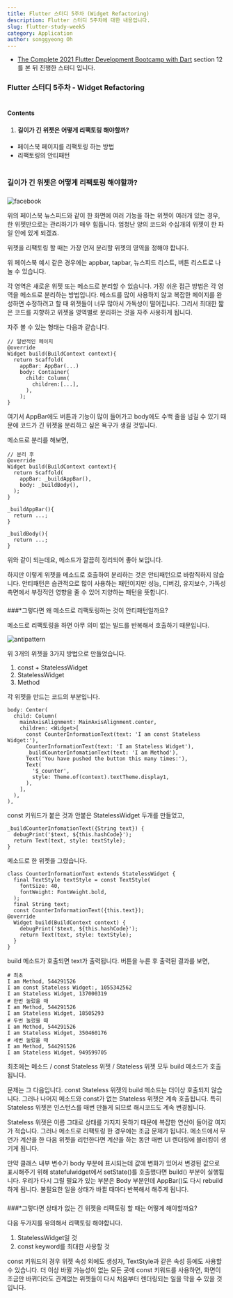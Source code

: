 ```yaml
---
title: Flutter 스터디 5주차 (Widget Refactoring)
description: Flutter 스터디 5주차에 대한 내용입니다.
slug: flutter-study-week5
category: Application
author: songgyeong Oh
---
```


* [The Complete 2021 Flutter Development Bootcamp with Dart](https://www.udemy.com/course/flutter-bootcamp-with-dart/) section 12를 본 뒤 진행한 스터디 입니다.

### Flutter 스터디 5주차 - Widget Refactoring
#
#### Contents
1. #### 길이가 긴 위젯은 어떻게 리팩토링 해야할까?
* 페이스북 페이지를 리팩토링 하는 방법
* 리팩토링의 안티패턴

#
###  길이가 긴 위젯은 어떻게 리팩토링 해야할까?
###
![facebook](/flutter-study-week5/facebook.png)

위의 페이스북 뉴스피드와 같이 한 화면에 여러 기능을 하는 위젯이 여러개 있는 경우,
한 위젯만으로는 관리하기가 매우 힘듭니다. 엄청난 양의 코드와 수십개의 위젯이 한 파일 안에 
있게 되겠죠.

위젯을 리팩토링 할 때는 가장 먼저 분리할 위젯의 영역을 정해야 합니다. 

위 페이스북 예시 같은 경우에는 appbar, tapbar, 뉴스피드 리스트, 버튼 리스트로 나눌 수 있습니다.

각 영역은 새로운 위젯 또는 메소드로 분리할 수 있습니다.
가장 쉬운 접근 방법은 각 영역을 메소드로 분리하는 방법입니다.
메소드를 많이 사용하지 않고 복잡한 페이지를 완성하면 수정하려고 할 때 위젯들이
너무 많아서 가독성이 떨어집니다. 그리서 최대한 짧은 코드를 지향하고 위젯을 영역별로 분리하는 것을 자주 사용하게 됩니다.

자주 볼 수 있는 형태는 다음과 같습니다.

```
// 일반적인 페이지
@override
Widget build(BuildContext context){
  return Scaffold(
    appBar: AppBar(...)
    body: Container(
      child: Column(
        children:[...],
      ),
    );
}
```
여기서 AppBar에도 버튼과 기능이 많이 들어가고 body에도 수백 줄을 넘길 수 있기 때문에
코드가 긴 위젯을 분리하고 싶은 욕구가 생길 것입니다.

메소드로 분리를 해보면, 

```
// 분리 후
@override
Widget build(BuildContext context){
  return Scaffold(
    appBar: _buildAppBar(),
    body: _buildBody(),
  );
}

_buildAppBar(){
  return ...;
}

_buildBody(){
  return ...;
}
```
위와 같이 되는데요, 메소드가 깔끔히 정리되어 좋아 보입니다.

하지만 이렇게 위젯을 메소드로 호출하여 분리하는 것은 안티패턴으로 바람직하지 않습니다.
안티패턴은 습관적으로 많이 사용하는 패턴이지만 성능, 디버깅, 유지보수, 가독성 측면에서 부정적인 영향을 줄 수 있어 
지양하는 패턴을 뜻합니다. 

###
###*그렇다면 왜 메소드로 리팩토링하는 것이 안티패턴일까요?

메소드로 리팩토링을 하면 아무 의미 없는 빌드를 반복해서 호출하기 때문입니다.

![antipattern](/flutter-study-week5/antipattern.png)

위 3개의 위젯을 3가지 방법으로 만들었습니다.
1. const + StatelessWidget
2. StatelessWidget
3. Method

각 위젯을 만드는 코드의 부분입니다.
```
body: Center(
  child: Column(
    mainAxisAlignment: MainAxisAlignment.center,
    children: <Widget>[
      const CounterInformationText(text: 'I am const Stateless Widget:'),
      CounterInformationText(text: 'I am Stateless Widget'),
      _buildCounterInfomationText(text: 'I am Method'),
      Text('You have pushed the button this many times:'),
      Text(
        '$_counter',
        style: Theme.of(context).textTheme.display1,
      ),
    ],
  ),
),
```
const 키워드가 붙은 것과 안붙은 StatelessWidget 두개를 만들었고,

```
_buildCounterInfomationText({String text}) {
  debugPrint('$text, ${this.hashCode}');
  return Text(text, style: textStyle);
}
```
메소드로 한 위젯을 그렸습니다.

```
class CounterInformationText extends StatelessWidget {
  final TextStyle textStyle = const TextStyle(
    fontSize: 40,
    fontWeight: FontWeight.bold,
  );
  final String text;
  const CounterInformationText({this.text});
@override
  Widget build(BuildContext context) {
    debugPrint('$text, ${this.hashCode}');
    return Text(text, style: textStyle);
  }
}
```
build 메소드가 호출되면 text가 출력됩니다.
버튼을 누른 후 출력된 결과를 보면, 

```
# 최초
I am Method, 544291526
I am const Stateless Widget:, 1055342562
I am Stateless Widget, 137000319
# 한번 눌렀을 때
I am Method, 544291526
I am Stateless Widget, 18505293
# 두번 눌렀을 때
I am Method, 544291526
I am Stateless Widget, 350460176
# 세번 눌렀을 때
I am Method, 544291526
I am Stateless Widget, 949599705
```
최초에는 메소드 / const Stateless 위젯 / Stateless 위젯 모두 build 메소드가 호출됩니다.

문제는 그 다음입니다. const Stateless 위젯의 build 메소드는 더이상 호출되지 않습니다. 
그러나 나머지 메소드와 const가 없는 Stateless 위젯은 계속 호출됩니다.
특히 Stateless 위젯은 인스턴스를 매번 만들게 되므로 해시코드도 계속 변경됩니다.

Stateless 위젯은 이름 그대로 상태를 가지지 못하기 때문에 복잡한 연산이 들어갈 여지가 적습니다. 그러나 메소드로 리팩토링 한 경우에는 조금 문제가 됩니다.
메소드에서 무언가 계산을 한 다음 위젯을 리턴한다면 계산을 하는 동안 매번 UI 렌더링에 블러킹이 생기게 됩니다.

만약 클래스 내부 변수가 body 부분에 표시되는데 값에 변화가 있어서 변경된 값으로
표시해주기 위해 statefulwidget에서 setState()를 호출했다면 build() 부분이 실행됩니다.
우리가 다시 그릴 필요가 있는 부분은 Body 부분인데 AppBar()도 다시 rebuild하게 됩니다.
불필요한 일을 상태가 바뀔 때마다 반복해서 해주게 됩니다.
###
###*그렇다면 상태가 없는 긴 위젯을 리팩토링 할 때는 어떻게 해야할까요?

다음 두가지를 유의해서 리팩토링 해야합니다.
1. StatelessWidget일 것
2. const keyword를 최대한 사용할 것

const 키워드의 경우 위젯 속성 외에도 생성자, TextStyle과 같은 속성 등에도 사용할 수 있습니다.
더 이상 바뀔 가능성이 없는 모든 곳에 const 키워드를 사용하면, 화면이 조금만 바뀌더라도 관계없는 위젯들이
다시 처음부터 렌더링되는 일을 막을 수 있을 것입니다.
